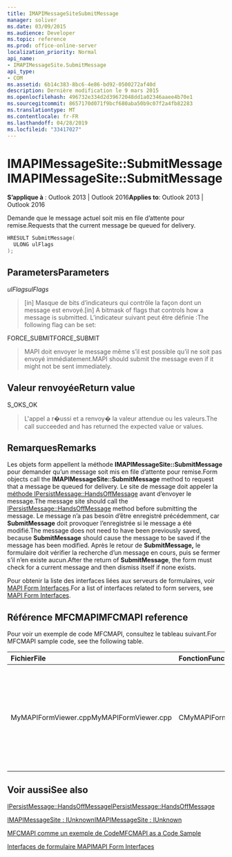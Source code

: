 ```yaml
---
title: IMAPIMessageSiteSubmitMessage
manager: soliver
ms.date: 03/09/2015
ms.audience: Developer
ms.topic: reference
ms.prod: office-online-server
localization_priority: Normal
api_name:
- IMAPIMessageSite.SubmitMessage
api_type:
- COM
ms.assetid: 6b14c383-8bc6-4e86-bd92-0500272af40d
description: Dernière modification le 9 mars 2015
ms.openlocfilehash: 496732e334d2d39672048dd1a02346aaee4b70e1
ms.sourcegitcommit: 8657170d071f9bcf680aba50b9c07f2a4fb82283
ms.translationtype: MT
ms.contentlocale: fr-FR
ms.lasthandoff: 04/28/2019
ms.locfileid: "33417027"
---
```

# <a name="imapimessagesitesubmitmessage"></a><span data-ttu-id="32375-103">IMAPIMessageSite::SubmitMessage</span><span class="sxs-lookup"><span data-stu-id="32375-103">IMAPIMessageSite::SubmitMessage</span></span>

  
  
<span data-ttu-id="32375-104">**S’applique à** : Outlook 2013 | Outlook 2016</span><span class="sxs-lookup"><span data-stu-id="32375-104">**Applies to**: Outlook 2013 | Outlook 2016</span></span> 
  
<span data-ttu-id="32375-105">Demande que le message actuel soit mis en file d’attente pour remise.</span><span class="sxs-lookup"><span data-stu-id="32375-105">Requests that the current message be queued for delivery.</span></span>
  
```cpp
HRESULT SubmitMessage(
  ULONG ulFlags
);
```

## <a name="parameters"></a><span data-ttu-id="32375-106">Parameters</span><span class="sxs-lookup"><span data-stu-id="32375-106">Parameters</span></span>

 <span data-ttu-id="32375-107">_ulFlags_</span><span class="sxs-lookup"><span data-stu-id="32375-107">_ulFlags_</span></span>
  
> <span data-ttu-id="32375-108">[in] Masque de bits d’indicateurs qui contrôle la façon dont un message est envoyé.</span><span class="sxs-lookup"><span data-stu-id="32375-108">[in] A bitmask of flags that controls how a message is submitted.</span></span> <span data-ttu-id="32375-109">L’indicateur suivant peut être définie :</span><span class="sxs-lookup"><span data-stu-id="32375-109">The following flag can be set:</span></span>
    
<span data-ttu-id="32375-110">FORCE_SUBMIT</span><span class="sxs-lookup"><span data-stu-id="32375-110">FORCE_SUBMIT</span></span> 
  
> <span data-ttu-id="32375-111">MAPI doit envoyer le message même s’il est possible qu’il ne soit pas envoyé immédiatement.</span><span class="sxs-lookup"><span data-stu-id="32375-111">MAPI should submit the message even if it might not be sent immediately.</span></span>
    
## <a name="return-value"></a><span data-ttu-id="32375-112">Valeur renvoyée</span><span class="sxs-lookup"><span data-stu-id="32375-112">Return value</span></span>

<span data-ttu-id="32375-113">S_OK</span><span class="sxs-lookup"><span data-stu-id="32375-113">S_OK</span></span> 
  
> <span data-ttu-id="32375-114">L'appel a r�ussi et a renvoy� la valeur attendue ou les valeurs.</span><span class="sxs-lookup"><span data-stu-id="32375-114">The call succeeded and has returned the expected value or values.</span></span>
    
## <a name="remarks"></a><span data-ttu-id="32375-115">Remarques</span><span class="sxs-lookup"><span data-stu-id="32375-115">Remarks</span></span>

<span data-ttu-id="32375-116">Les objets form appellent la méthode **IMAPIMessageSite::SubmitMessage** pour demander qu’un message soit mis en file d’attente pour remise.</span><span class="sxs-lookup"><span data-stu-id="32375-116">Form objects call the **IMAPIMessageSite::SubmitMessage** method to request that a message be queued for delivery.</span></span> <span data-ttu-id="32375-117">Le site de message doit appeler la [méthode IPersistMessage::HandsOffMessage](ipersistmessage-handsoffmessage.md) avant d’envoyer le message.</span><span class="sxs-lookup"><span data-stu-id="32375-117">The message site should call the [IPersistMessage::HandsOffMessage](ipersistmessage-handsoffmessage.md) method before submitting the message.</span></span> <span data-ttu-id="32375-118">Le message n’a pas besoin d’être enregistré précédemment, car **SubmitMessage** doit provoquer l’enregistrée si le message a été modifié.</span><span class="sxs-lookup"><span data-stu-id="32375-118">The message does not need to have been previously saved, because **SubmitMessage** should cause the message to be saved if the message has been modified.</span></span> <span data-ttu-id="32375-119">Après le retour de **SubmitMessage,** le formulaire doit vérifier la recherche d’un message en cours, puis se fermer s’il n’en existe aucun.</span><span class="sxs-lookup"><span data-stu-id="32375-119">After the return of **SubmitMessage**, the form must check for a current message and then dismiss itself if none exists.</span></span> 
  
<span data-ttu-id="32375-120">Pour obtenir la liste des interfaces liées aux serveurs de formulaires, voir [MAPI Form Interfaces](mapi-form-interfaces.md).</span><span class="sxs-lookup"><span data-stu-id="32375-120">For a list of interfaces related to form servers, see [MAPI Form Interfaces](mapi-form-interfaces.md).</span></span>
  
## <a name="mfcmapi-reference"></a><span data-ttu-id="32375-121">Référence MFCMAPI</span><span class="sxs-lookup"><span data-stu-id="32375-121">MFCMAPI reference</span></span>

<span data-ttu-id="32375-122">Pour voir un exemple de code MFCMAPI, consultez le tableau suivant.</span><span class="sxs-lookup"><span data-stu-id="32375-122">For MFCMAPI sample code, see the following table.</span></span>
  
|<span data-ttu-id="32375-123">**Fichier**</span><span class="sxs-lookup"><span data-stu-id="32375-123">**File**</span></span>|<span data-ttu-id="32375-124">**Fonction**</span><span class="sxs-lookup"><span data-stu-id="32375-124">**Function**</span></span>|<span data-ttu-id="32375-125">**Commentaire**</span><span class="sxs-lookup"><span data-stu-id="32375-125">**Comment**</span></span>|
|:-----|:-----|:-----|
|<span data-ttu-id="32375-126">MyMAPIFormViewer.cpp</span><span class="sxs-lookup"><span data-stu-id="32375-126">MyMAPIFormViewer.cpp</span></span>  <br/> |<span data-ttu-id="32375-127">CMyMAPIFormViewer::SubmitMessage</span><span class="sxs-lookup"><span data-stu-id="32375-127">CMyMAPIFormViewer::SubmitMessage</span></span>  <br/> |<span data-ttu-id="32375-128">MFCMAPI utilise la **méthode IMAPIMessageSite::SubmitMessage** pour enregistrer le message.</span><span class="sxs-lookup"><span data-stu-id="32375-128">MFCMAPI uses the **IMAPIMessageSite::SubmitMessage** method to save the message.</span></span> <span data-ttu-id="32375-129">Tout d’abord, il appelle la méthode **IPersistMessage::HandsOffMessage,** puis **submitMessage**.</span><span class="sxs-lookup"><span data-stu-id="32375-129">First, it calls the **IPersistMessage::HandsOffMessage** method, and then it calls **SubmitMessage**.</span></span>  <br/> |
   
## <a name="see-also"></a><span data-ttu-id="32375-130">Voir aussi</span><span class="sxs-lookup"><span data-stu-id="32375-130">See also</span></span>



[<span data-ttu-id="32375-131">IPersistMessage::HandsOffMessage</span><span class="sxs-lookup"><span data-stu-id="32375-131">IPersistMessage::HandsOffMessage</span></span>](ipersistmessage-handsoffmessage.md)
  
[<span data-ttu-id="32375-132">IMAPIMessageSite : IUnknown</span><span class="sxs-lookup"><span data-stu-id="32375-132">IMAPIMessageSite : IUnknown</span></span>](imapimessagesiteiunknown.md)


[<span data-ttu-id="32375-133">MFCMAPI comme un exemple de Code</span><span class="sxs-lookup"><span data-stu-id="32375-133">MFCMAPI as a Code Sample</span></span>](mfcmapi-as-a-code-sample.md)
  
[<span data-ttu-id="32375-134">Interfaces de formulaire MAPI</span><span class="sxs-lookup"><span data-stu-id="32375-134">MAPI Form Interfaces</span></span>](mapi-form-interfaces.md)

